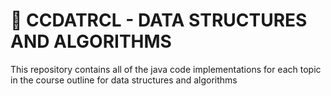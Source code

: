# 💫 CCDATRCL - DATA STRUCTURES AND ALGORITHMS
This repository contains all of the java code implementations for each topic in the course outline for data structures and algorithms
